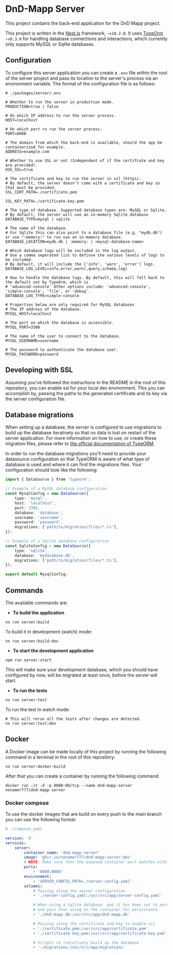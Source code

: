 # DnD-Mapp Server

This project contains the back-end application for the DnD Mapp project.

This project is written in the [Nest.js](https://nestjs.com) framework, `~v10.2.0`. It uses [TypeOrm](https://typeorm.io/) `~v0.3.0` for handling database connections and interactions, which currently only supports MySQL or Sqlite databases.

## Configuration

To configure this server application you can create a `.env` file within the root of the server project and pass its location to the server's process via an environment variable. The format of the configuration file is as follows:

```.env
# ./packages/server/.env

# Whether to run the server in production mode.
PRODUCTION=true | false

# On which IP address to run the server process.
HOST=localhost

# On which port ro run the server process.
PORT=8080

# The domain from which the back-end is available, should the app be containerized for example.
ADDRESS=example.com

# Whether to use SSL or not (Independant of if the certifcate and key are provided).
USE_SSL=true

# The certificate and key to run the server in ssl (https).
# By default, the server doesn't come with a certificate and key so that must be provided.
SSL_CERT_PATH=./certificate.pem

SSL_KEY_PATH=./certificate-key.pem

# The type of database. Supported database types are: MySQL or Sqlite.
# By default, the server will use an in-memory Sqlite database
DATABASE_TYPE=mysql | sqlite

# The name of the database.
# For Sqlite this can also point to a database file (e.g. "mydb.db") or use ":memory:" to run use an in-memory database.
DATABASE_LOCATION=mydb.db | :memory: | <mysql-database-name>

# Which database logs will be included in the log output.
# Use a comma seperated list to definve the various levels of logs to be included.
# By default, it will include the ['info', 'warn', 'error'] logs.
DATABASE_LOG_LEVEL=info,error,warn(,query,schema,log)

# How to handle the database logs. By default, this will fall back to the default set by TypeOrm, which is
# 'advanced-console' Other options include: 'advanced-console', 'simple-console', 'file', or 'debug'.
DATABASE_LOG_TYPE=simple-console

# Properties below are only required for MySQL databases
# The IP address of the database.
MYSQL_HOST=localhost

# The port on which the database is accessible.
MYSQL_PORT=3306

# The name of the user to connect to the database.
MYSQL_USERNAME=username

# The password to authenticate the database user.
MYSQL_PASSWORD=password
```

## Developing with SSL

Assuming you've followed the instructions in the README in the root of this repository, you can enable ssl for your local dev environment. This you can accomplish by, passing the paths to the generated certificate and its key via the server configuration file.

## Database migrations

When setting up a database, the server is configured to use migrations to build up the database iteratively so that no data is lost on restart of the server application. For more information on how to use, or create these migration files, please refer to [the official documentation of TypeORM](https://typeorm.io/migrations).

In order to run the database migrations you'll need to provide your datasource configuration so that TypeORM is aware of what type of database is used and where it can find the migrations files. Your configuration should look like the following:

```typescript
import { DataSource } from 'typeorm';

// Example of a MySQL database configuration
const MysqlConfig = new DataSource({
    type: 'mysql',
    host: 'localhost',
    port: 3306,
    database: 'database',
    username: 'username',
    password: 'password',
    migrations: ['path/to/migration/files/*.ts'],
});

// Example of a Sqlite database configuration
const SqliteConfig = new DataSource({
    type: 'sqlite',
    database: 'mydatabase.db',
    migrations: ['path/to/migration/files/*.ts'],
});

export default MysqlConfig;
```

## Commands

The available commands are:

-   **To build the application**

```shell
nx run server:build
```

To build it in development (watch) mode:

```shell
nx run server:build:dev
```

-   **To start the development application**

```shell
npm run server:start
```

This will make sure your development database, which you should have configured by now, will be migrated at least once, before the server will start.

-   **To run the tests**

```shell
nx run server:test
```

To run the test in watch mode:

```shell
# This will rerun all the tests after changes are detected.
nx run server:test:dev
```

## Docker

A Docker image can be made locally of this project by running the following command in a terminal in the root of this repository:

```shell
nx run server:docker-build
```

After that you can create a container by running the following command:

```shell
docker run -it -d -p 8080:80/tcp --name dnd-mapp-server nonamer777/dnd-mapp-server
```

### Docker compose

To use the docker images that are build on every push to the main branch you can use the following format:

```yaml
# ./compose.yaml

version: '3'
services:
    server:
        container_name: 'dnd-mapp-server'
        image: 'ghcr.io/nonamer777/dnd-mapp-server:dev'
        # NOTE: Make sure that the exposed container port matches with the port on which the server is configured to run on
        ports:
            - '8080:8080'
        environment:
            - 'SERVER_CONFIG_PATH=./server-config.yaml'
        volumes:
            # Passing along the server configuration
            - './server-config.yaml:/usr/src/app/server-config.yaml'

            # When using a Sqlite database, and it has been set to persist the data to a file, You must create a database file,
            # and pass that along to the container for persistance.
            - './dnd-mapp.db:/usr/src/app/dnd-mapp.db'

            # Passing along the certificate and key to enable ssl
            - './certificate.pem:/usr/src/app/certificate.pem'
            - './certificate-key.pem:/usr/src/app/certificate-key.pem'

            # Scripts to iteratively build up the database
            - './migrations:/usr/src/app/migrations'
```
